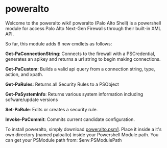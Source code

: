 poweralto
====

Welcome to the poweralto wiki!  poweralto (Palo Alto Shell) is a powershell module for access Palo Alto Next-Gen Firewalls through their built-in XML API.

So far, this module adds 6 new cmdlets as follows:

**Get-PaConnectionString**: Connects to the firewall with a PSCredential, generates an apikey and returns a url string to begin making connections.

**Get-PaCustom**: Builds a valid api query from a connection string, type, action, and xpath.

**Get-PaRules**: Returns all Security Rules to a PSObject

**Get-PaSystemInfo**: Returns various system information including sofware/update versions

**Set-PaRule**: Edits or creates a security rule.

**Invoke-PaCommit**: Commits current candidate configuration.

To install poweralto, simply download [poweralto.psm1](https://github.com/brianaddicks/poweralto/blob/master/poweralto.psm1).  Place it inside a it's own directory (named paloalto) inside your Powershell Module path.  You can get your PSModule path from: $env:PSModulePath